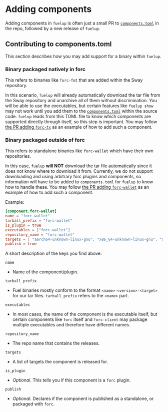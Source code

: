 # Adding components

Adding components in `fuelup` is often just a small PR to [`components.toml`] in the repo, followed by a
new release of `fuelup`.

## Contributing to components.toml

This section describes how you may add support for a binary within `fuelup`.

### Binary packaged natively in forc

This refers to binaries like `forc-fmt` that are added within the Sway repository.

In this scenario, `fuelup` will already automatically download the tar file from the Sway repository and
unarchive all of them without discrimination. You will be able to use the executables, but certain features
like `fuelup show` may not work until you add them to the [`components.toml`] within the source code. `fuelup`
reads from this TOML file to know which components are supported directly through itself, so this step is
important. You may follow [the PR adding `forc-tx`] as an example of how to add such a component.

### Binary packaged outside of forc

This refers to standalone binaries like `forc-wallet` which have their own repositories.

In this case, `fuelup` __will NOT__ download the tar file automatically since it does not know where to
download it from. Currently, we do not support downloading and using arbitrary forc plugins and components, so
information will have to be added to `components.toml` for `fuelup` to know how to handle these. You may follow
[the PR adding `forc-wallet`] as an example of how to add such a component.

Example:

```toml
[component.forc-wallet]
name = "forc-wallet"
tarball_prefix = "forc-wallet"
is_plugin = true
executables = ["forc-wallet"]
repository_name = "forc-wallet"
targets = [ "aarch64-unknown-linux-gnu", "x86_64-unknown-linux-gnu", "aarch64-apple-darwin", "x86_64-apple-darwin" ]
publish = true
```

A short description of the keys you find above:

`name` 

- Name of the component/plugin.

`tarball_prefix`

- Fuel binaries mostly conform to the format `<name>-<version>-<target>` for our tar files. `tarball_prefix` refers to the `<name>` part.

`executables`

- In most cases, the name of the component is the executable itself, 
but certain components like `forc` itself and `forc-client` may package multiple executables and therefore have different names.

`repository_name`

- The repo name that contains the releases.

`targets`

- A list of targets the component is released for.

`is_plugin`

- _Optional_. This tells you if this component is a `forc` plugin.

`publish`

- _Optional_. Declares if the component is published as a standalone, or packaged with `forc`.

[`components.toml`]:https://github.com/FuelLabs/fuelup/blob/master/components.toml
[the PR adding `forc-tx`]:https://github.com/FuelLabs/fuelup/pull/363
[the PR adding `forc-wallet`]:https://github.com/FuelLabs/fuelup/pull/195

